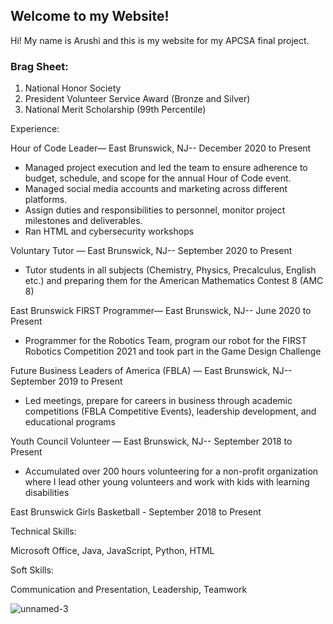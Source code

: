 ## Welcome to my Website!

Hi! My name is Arushi and this is my website for my APCSA final project. 
### Brag Sheet:


1. National Honor Society
2. President Volunteer Service Award (Bronze and Silver)
3. National Merit Scholarship (99th Percentile)

Experience:


Hour of Code Leader— East Brunswick, NJ-- December 2020 to Present
- Managed project execution and led the team to ensure adherence to budget, schedule, and scope for the annual Hour of Code event.
- Managed social media accounts and marketing across different platforms. 
- Assign duties and responsibilities to personnel, monitor project milestones and deliverables.
- Ran HTML and cybersecurity workshops

Voluntary Tutor — East Brunswick, NJ-- September 2020 to Present
- Tutor students in all subjects (Chemistry, Physics, Precalculus, English etc.) and preparing them for the American Mathematics Contest 8 (AMC  8)

East Brunswick FIRST Programmer— East Brunswick, NJ-- June 2020 to Present
- Programmer for the Robotics Team, program our robot for the FIRST Robotics Competition 2021 and took part in the Game Design Challenge 

Future Business Leaders of America (FBLA) — East Brunswick, NJ-- September 2019 to Present
- Led meetings, prepare for careers in business through academic competitions (FBLA Competitive Events), leadership development, and educational programs

Youth Council Volunteer — East Brunswick, NJ-- September 2018 to Present
- Accumulated over 200 hours volunteering for a non-profit organization where I lead other young volunteers and work with kids with learning disabilities

East Brunswick Girls Basketball - September 2018 to Present


Technical Skills:

Microsoft Office, Java, JavaScript, Python, HTML  

Soft Skills:    

Communication and Presentation, Leadership, Teamwork            

![unnamed-3](https://user-images.githubusercontent.com/66833087/121981583-e99c8880-cd5b-11eb-86f9-1794373eaa36.jpg)

